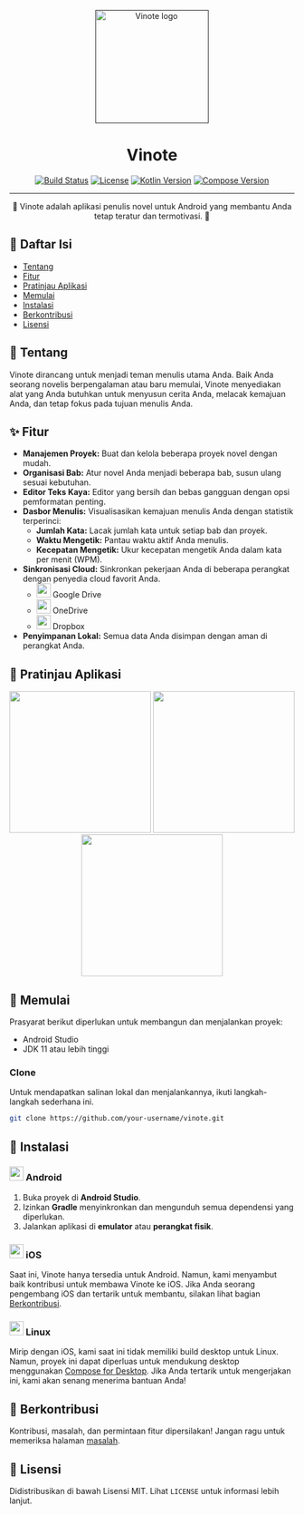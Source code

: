 <p align="center">
  <a href="" rel="noopener">
 <img width=200px height=200px src="https://i.imgur.com/9McD6jt.png" alt="Vinote logo"></a>
</p>

<h1 align="center">Vinote</h1>

<div align="center">

[![Build Status](https://img.shields.io/badge/build-passing-brightgreen)](https://github.com/your-username/vinote)
[![License](https://img.shields.io/badge/license-MIT-blue.svg)](/LICENSE)
[![Kotlin Version](https://img.shields.io/badge/Kotlin-1.9.0-blue.svg)](https://kotlinlang.org)
[![Compose Version](https://img.shields.io/badge/Compose-1.5.1-blue.svg)](https://developer.android.com/jetpack/compose)

</div>

---

<p align="center"> 🚀 Vinote adalah aplikasi penulis novel untuk Android yang membantu Anda tetap teratur dan termotivasi. 🚀
    <br>
</p>

## 📝 Daftar Isi

*   [Tentang](#about)
*   [Fitur](#features)
*   [Pratinjau Aplikasi](#preview)
*   [Memulai](#getting_started)
*   [Instalasi](#installation)
*   [Berkontribusi](#contributing)
*   [Lisensi](#license)

## 🧐 Tentang <a name = "about"></a>

Vinote dirancang untuk menjadi teman menulis utama Anda. Baik Anda seorang novelis berpengalaman atau baru memulai, Vinote menyediakan alat yang Anda butuhkan untuk menyusun cerita Anda, melacak kemajuan Anda, dan tetap fokus pada tujuan menulis Anda.

## ✨ Fitur <a name = "features"></a>

*   **Manajemen Proyek:** Buat dan kelola beberapa proyek novel dengan mudah.
*   **Organisasi Bab:** Atur novel Anda menjadi beberapa bab, susun ulang sesuai kebutuhan.
*   **Editor Teks Kaya:** Editor yang bersih dan bebas gangguan dengan opsi pemformatan penting.
*   **Dasbor Menulis:** Visualisasikan kemajuan menulis Anda dengan statistik terperinci:
    *   **Jumlah Kata:** Lacak jumlah kata untuk setiap bab dan proyek.
    *   **Waktu Mengetik:** Pantau waktu aktif Anda menulis.
    *   **Kecepatan Mengetik:** Ukur kecepatan mengetik Anda dalam kata per menit (WPM).
*   **Sinkronisasi Cloud:** Sinkronkan pekerjaan Anda di beberapa perangkat dengan penyedia cloud favorit Anda.
    *   <img src="https://i.imgur.com/8s3p4Qq.png" width="25" /> Google Drive
    *   <img src="https://i.imgur.com/5fL7M7k.png" width="25" /> OneDrive
    *   <img src="https://i.imgur.com/4fJ8L8D.png" width="25" /> Dropbox
*   **Penyimpanan Lokal:** Semua data Anda disimpan dengan aman di perangkat Anda.

## 📱 Pratinjau Aplikasi <a name = "preview"></a>

<p align="center">
  <img src="https://i.imgur.com/YOUR_SCREENSHOT_1.png" width="250" />
  <img src="https://i.imgur.com/YOUR_SCREENSHOT_2.png" width="250" />
  <img src="https://i.imgur.com/YOUR_SCREENSHOT_3.png" width="250" />
</p>

## 🏁 Memulai <a name = "getting_started"></a>

Prasyarat berikut diperlukan untuk membangun dan menjalankan proyek:

*   Android Studio
*   JDK 11 atau lebih tinggi

### Clone

Untuk mendapatkan salinan lokal dan menjalankannya, ikuti langkah-langkah sederhana ini.

```bash
git clone https://github.com/your-username/vinote.git
```

## 🔧 Instalasi <a name = "installation"></a>

### <img src="https://i.imgur.com/426aJ2E.png" width="25" /> Android

1.  Buka proyek di **Android Studio**.
2.  Izinkan **Gradle** menyinkronkan dan mengunduh semua dependensi yang diperlukan.
3.  Jalankan aplikasi di **emulator** atau **perangkat fisik**.

### <img src="https://i.imgur.com/0dYQj4p.png" width="25" /> iOS

Saat ini, Vinote hanya tersedia untuk Android. Namun, kami menyambut baik kontribusi untuk membawa Vinote ke iOS. Jika Anda seorang pengembang iOS dan tertarik untuk membantu, silakan lihat bagian [Berkontribusi](#contributing).

### <img src="https://i.imgur.com/J3xQ2Qj.png" width="25" /> Linux

Mirip dengan iOS, kami saat ini tidak memiliki build desktop untuk Linux. Namun, proyek ini dapat diperluas untuk mendukung desktop menggunakan [Compose for Desktop](https://www.jetbrains.com/lp/compose-mpp/). Jika Anda tertarik untuk mengerjakan ini, kami akan senang menerima bantuan Anda!

## 🤝 Berkontribusi <a name = "contributing"></a>

Kontribusi, masalah, dan permintaan fitur dipersilakan! Jangan ragu untuk memeriksa halaman [masalah](https://github.com/your-username/vinote/issues).

## 📝 Lisensi <a name = "license"></a>

Didistribusikan di bawah Lisensi MIT. Lihat `LICENSE` untuk informasi lebih lanjut.
